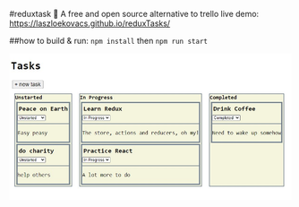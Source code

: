 #reduxtask 📝
A free and open source alternative to trello
live demo: https://laszloekovacs.github.io/reduxTasks/

##how to build & run:
`npm install` then `npm run start`

![screensot](screenshot.jpg)
